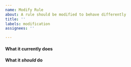 ```yaml
---
name: Modify Rule
about: A rule should be modified to behave differently
title: ''
labels: modification
assignees: ''

---
```


#### What it currently does

<!-- Please describe the current behavior of the configuration, what it does or doesn't accept, and the context (file type, etc). Include a brief rationale as to why the configuration should not work this way. Add code-blocks to show the current behavior in effect. -->

#### What it _should_ do

<!-- Explain what the configuration should do instead. Add code-blocks to show the desired behavior. -->
